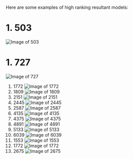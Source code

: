 Here are some examples of high ranking resultant models:
# 1. 503
![Image of 503](images/503.png)
# 1. 727
![Image of 727](images/727.png)
1. 1772
![Image of 1772](images/1772.png)
1. 1809
![Image of 1809](images/1809.png)
1. 2151
![Image of 2151](images/2151.png)
1. 2445
![Image of 2445](images/2445.png)
1. 2587
![Image of 2587](images/2587.png)
1. 4135
![Image of 4135](images/4135.png)
1. 4375
![Image of 4375](images/4375.png)
1. 4891
![Image of 4891](images/4891.png)
1. 5133
![Image of 5133](images/5133.png)
1. 6039
![Image of 6039](images/6039.png)
1. 1553
![Image of 1553](images/1553.png)
1. 1772
![Image of 1772](images/1772.png)
1. 2675
![Image of 2675](images/2675.png)
